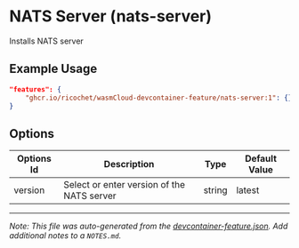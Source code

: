 
# NATS Server (nats-server)

Installs NATS server

## Example Usage

```json
"features": {
    "ghcr.io/ricochet/wasmCloud-devcontainer-feature/nats-server:1": {}
}
```

## Options

| Options Id | Description | Type | Default Value |
|-----|-----|-----|-----|
| version | Select or enter version of the NATS server | string | latest |



---

_Note: This file was auto-generated from the [devcontainer-feature.json](https://github.com/ricochet/wasmCloud-devcontainer-feature/blob/main/src/nats-server/devcontainer-feature.json).  Add additional notes to a `NOTES.md`._
